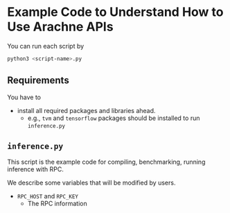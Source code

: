 # Example Code to Understand How to Use Arachne APIs

You can run each script by

```sh
python3 <script-name>.py
```

## Requirements

You have to
* install all required packages and libraries ahead.
    * e.g., `tvm` and `tensorflow` packages should be installed to run `inference.py`


## `inference.py`

This script is the example code for compiling, benchmarking, running inference with RPC.

We describe some variables that will be modified by users.
* `RPC_HOST` and `RPC_KEY`
    * The RPC information
